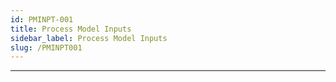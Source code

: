 ```yaml
---
id: PMINPT-001
title: Process Model Inputs 
sidebar_label: Process Model Inputs 
slug: /PMINPT001
---
```


___
